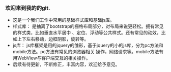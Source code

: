 ### 欢迎来到我的的git.
- 这是一个我们工作中常用的基础样式库和基础js库。
- 样式库： 是抽离了bootstrap的栅格布局部分，对布局来说更轻松。拥有常见的样式类，比如垂直水平居中
  、定位、浮动等公共样式。还有常见的动效，比如上下左右移动，边框阴影，旋转等。
- js库： js库框架是用的jquery的雏形，基于jquery的小的js库，分为pc方法和mobile方法。pc方法有常见的浏览器相关
  操作，网络请求等。mobile方法有用WebView与客户端交互的相关操作。
- 后续有待更新，不断修正，丰富内容，欢迎给予意见。